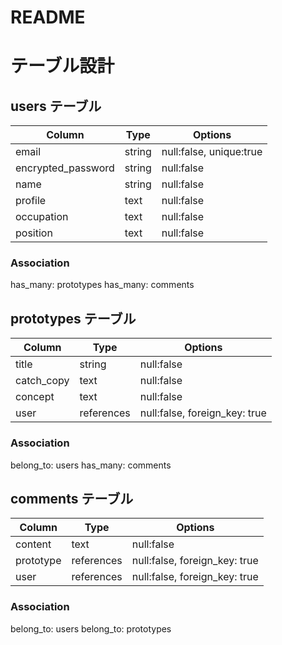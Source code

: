 # README

# テーブル設計

## users テーブル
| Column             | Type   | Options                 |
| ------------------ | ------ | ----------------------- |
| email              | string | null:false, unique:true |
| encrypted_password | string | null:false              |
| name               | string | null:false              |
| profile            | text   | null:false              |
| occupation         | text   | null:false              |
| position           | text   | null:false              |

### Association
has_many: prototypes
has_many: comments

## prototypes テーブル
| Column             | Type       | Options                       |
| ------------------ | ---------- | ----------------------------- |
| title              | string     | null:false                    |
| catch_copy         | text       | null:false                    |
| concept            | text       | null:false                    |
| user               | references | null:false, foreign_key: true |

### Association
belong_to: users
has_many: comments

## comments テーブル
| Column    | Type       | Options                       |
| ----------| ---------- | ----------------------------- |
| content   | text       | null:false                    |
| prototype | references | null:false, foreign_key: true |
| user      | references | null:false, foreign_key: true |

### Association
belong_to: users
belong_to: prototypes